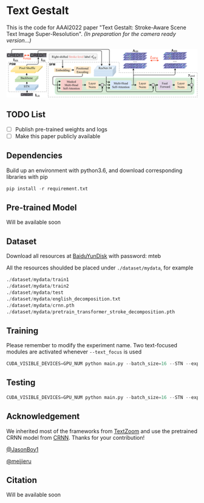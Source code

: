 # Text Gestalt

This is the code for AAAI2022 paper "Text Gestalt: Stroke-Aware Scene Text Image Super-Resolution". *(In preparation for the camera ready version...)*

![architecture](./image/architecture.png)

## TODO List
* [ ] Publish pre-trained weights and logs
* [ ] Make this paper publicly available

## Dependencies
Build up an environment with python3.6, and download corresponding libraries with pip
```python
pip install -r requirement.txt
```

## Pre-trained Model
Will be available soon

## Dataset
Download all resources at [BaiduYunDisk](https://pan.baidu.com/s/1MeFKnF5tWiL7ts00SHLM2A) with password: mteb

All the resources shoulded be placed under ```./dataset/mydata```, for example
```python
./dataset/mydata/train1
./dataset/mydata/train2
./dataset/mydata/test
./dataset/mydata/english_decomposition.txt
./dataset/mydata/crnn.pth
./dataset/mydata/pretrain_transformer_stroke_decomposition.pth
```


## Training
Please remember to modify the experiment name. Two text-focused modules are activated whenever ```--text_focus``` is used
```python
CUDA_VISIBLE_DEVICES=GPU_NUM python main.py --batch_size=16 --STN --exp_name EXP_NAME --text_focus 
```

## Testing
```python
CUDA_VISIBLE_DEVICES=GPU_NUM python main.py --batch_size=16 --STN --exp_name EXP_NAME --text_focus --resume YOUR_MODEL --test --test_data_dir ./dataset/mydata/test
```

## Acknowledgement
We inherited most of the frameworks from [TextZoom](https://github.com/JasonBoy1/TextZoom) and use the pretrained CRNN model from [CRNN](https://github.com/meijieru/crnn.pytorch).
Thanks for your contribution! 

[@JasonBoy1](https://github.com/JasonBoy1) 

[@meijieru](https://github.com/meijieru)


## Citation
Will be available soon

